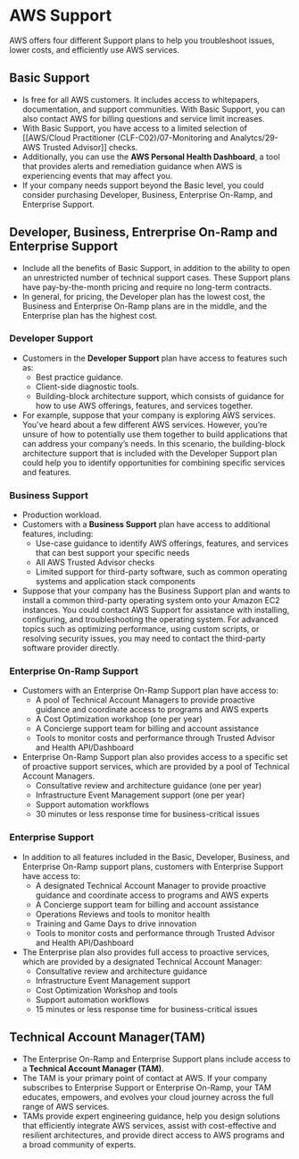 # AWS Support
AWS offers four different Support plans to help you troubleshoot issues, lower costs, and efficiently use AWS services.


## Basic Support
- Is free for all AWS customers. It includes access to whitepapers, documentation, and support communities. With Basic Support, you can also contact AWS for billing questions and service limit increases.
- With Basic Support, you have access to a limited selection of [[AWS/Cloud Practitioner (CLF-C02)/07-Monitoring and Analytcs/29-AWS Trusted Advisor]] checks. 
- Additionally, you can use the **AWS Personal Health Dashboard**, a tool that provides alerts and remediation guidance when AWS is experiencing events that may affect you.
- If your company needs support beyond the Basic level, you could consider purchasing Developer, Business, Enterprise On-Ramp, and Enterprise Support.

## Developer, Business, Entrerprise On-Ramp and Enterprise Support
- Include all the benefits of Basic Support, in addition to the ability to open an unrestricted number of technical support cases. These Support plans have pay-by-the-month pricing and require no long-term contracts.
- In general, for pricing, the Developer plan has the lowest cost, the Business and Enterprise On-Ramp plans are in the middle, and the Enterprise plan has the highest cost.

### Developer Support
- Customers in the **Developer Support** plan have access to features such as:
	- Best practice guidance.
	- Client-side diagnostic tools.
	- Building-block architecture support, which consists of guidance for how to use AWS offerings, features, and services together.
- For example, suppose that your company is exploring AWS services. You’ve heard about a few different AWS services. However, you’re unsure of how to potentially use them together to build applications that can address your company’s needs. In this scenario, the building-block architecture support that is included with the Developer Support plan could help you to identify opportunities for combining specific services and features.

### Business Support
- Production workload.
- Customers with a **Business Support** plan have access to additional features, including: 
	- Use-case guidance to identify AWS offerings, features, and services that can best support your specific needs
	- All AWS Trusted Advisor checks
	- Limited support for third-party software, such as common operating systems and application stack components
- Suppose that your company has the Business Support plan and wants to install a common third-party operating system onto your Amazon EC2 instances. You could contact AWS Support for assistance with installing, configuring, and troubleshooting the operating system. For advanced topics such as optimizing performance, using custom scripts, or resolving security issues, you may need to contact the third-party software provider directly.

### Enterprise On-Ramp Support
- Customers with an Enterprise On-Ramp Support plan have access to:
	- A pool of Technical Account Managers to provide proactive guidance and coordinate access to programs and AWS experts
	- A Cost Optimization workshop (one per year)
	- A Concierge support team for billing and account assistance
	- Tools to monitor costs and performance through Trusted Advisor and Health API/Dashboard
- Enterprise On-Ramp Support plan also provides access to a specific set of proactive support services, which are provided by a pool of Technical Account Managers.
	- Consultative review and architecture guidance (one per year)
	- Infrastructure Event Management support (one per year)
	- Support automation workflows
	- 30 minutes or less response time for business-critical issues

### Enterprise Support
- In addition to all features included in the Basic, Developer, Business, and Enterprise On-Ramp support plans, customers with Enterprise Support have access to:
	- A designated Technical Account Manager to provide proactive guidance and coordinate access to programs and AWS experts
	- A Concierge support team for billing and account assistance
	- Operations Reviews and tools to monitor health
	- Training and Game Days to drive innovation
	- Tools to monitor costs and performance through Trusted Advisor and Health API/Dashboard
- The Enterprise plan also provides full access to proactive services, which are provided by a designated Technical Account Manager:
	- Consultative review and architecture guidance
	- Infrastructure Event Management support
	- Cost Optimization Workshop and tools
	- Support automation workflows
	- 15 minutes or less response time for business-critical issues

## Technical Account Manager(TAM)
- The Enterprise On-Ramp and Enterprise Support plans include access to a **Technical Account Manager (TAM)**.
- The TAM is your primary point of contact at AWS. If your company subscribes to Enterprise Support or Enterprise On-Ramp, your TAM educates, empowers, and evolves your cloud journey across the full range of AWS services.
- TAMs provide expert engineering guidance, help you design solutions that efficiently integrate AWS services, assist with cost-effective and resilient architectures, and provide direct access to AWS programs and a broad community of experts.